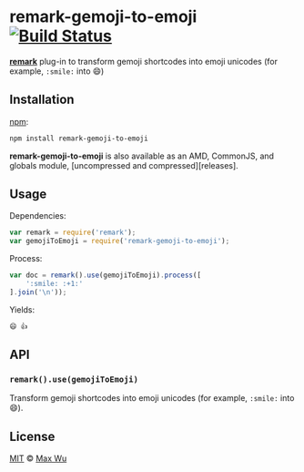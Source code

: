 # remark-gemoji-to-emoji [![Build Status][travis-badge]][travis]

[**remark**][remark] plug-in to transform gemoji shortcodes into emoji unicodes (for example, `:smile:` into 😄)

## Installation

[npm][npm-install]:

```bash
npm install remark-gemoji-to-emoji
```

**remark-gemoji-to-emoji** is also available as an AMD, CommonJS, and globals
module, [uncompressed and compressed][releases].

## Usage

Dependencies:

```javascript
var remark = require('remark');
var gemojiToEmoji = require('remark-gemoji-to-emoji');
```

Process:

```javascript
var doc = remark().use(gemojiToEmoji).process([
    ':smile: :+1:'
].join('\n'));
```

Yields:

```markdown
😄 👍
```

## API

### `remark().use(gemojiToEmoji)`

Transform gemoji shortcodes into emoji unicodes (for example, `:smile:` into 😄).

## License

[MIT][license] © [Max Wu][author]

<!-- Definitions -->

[travis-badge]: https://img.shields.io/travis/jackycute/remark-gemoji-to-emoji.svg

[travis]: https://travis-ci.org/jackycute/remark-gemoji-to-emoji

[npm-install]: https://docs.npmjs.com/cli/install

[license]: LICENSE

[author]: https://github.com/jackycute

[remark]: https://github.com/wooorm/remark

